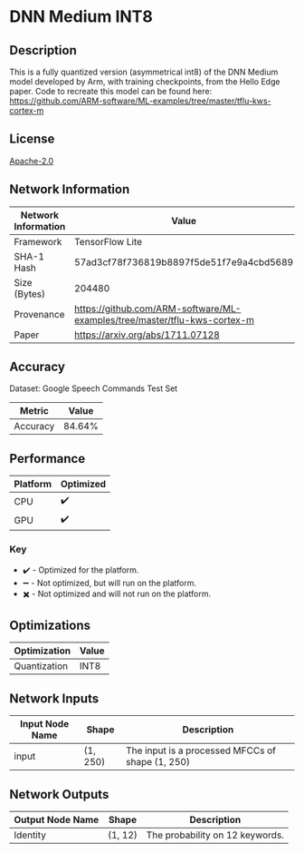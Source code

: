# DNN Medium INT8

## Description
This is a fully quantized version (asymmetrical int8) of the DNN Medium model developed by Arm, with training checkpoints, from the Hello Edge paper. Code to recreate this model can be found here: https://github.com/ARM-software/ML-examples/tree/master/tflu-kws-cortex-m

## License
[Apache-2.0](https://spdx.org/licenses/Apache-2.0.html)

## Network Information
| Network Information |  Value         |
|---------------------|------------------|
|  Framework          | TensorFlow Lite |
|  SHA-1 Hash         | 57ad3cf78f736819b8897f5de51f7e9a4cbd5689 |
|  Size (Bytes)       | 204480 |
|  Provenance         | https://github.com/ARM-software/ML-examples/tree/master/tflu-kws-cortex-m |
|  Paper              | https://arxiv.org/abs/1711.07128 |

## Accuracy
Dataset: Google Speech Commands Test Set

| Metric | Value |
|--------|-------|
| Accuracy | 84.64% |

## Performance
| Platform | Optimized |
| -------- | ---------- |
|   CPU    |      :heavy_check_mark:      |
|   GPU    |      :heavy_check_mark:      |

### Key
 - :heavy_check_mark: - Optimized for the platform.
 - :heavy_minus_sign: - Not optimized, but will run on the platform.
 - :heavy_multiplication_x: - Not optimized and will not run on the platform.

## Optimizations
| Optimization |  Value  |
|-----------------|---------|
| Quantization | INT8 |

## Network Inputs
| Input Node Name |  Shape  | Description |
|-----------------|---------|-------------|
| input | (1, 250) | The input is a processed MFCCs of shape (1, 250) |

## Network Outputs
| Output Node Name |  Shape  | Description |
|------------------|---------|-------------|
| Identity | (1, 12) | The probability on 12 keywords. |

